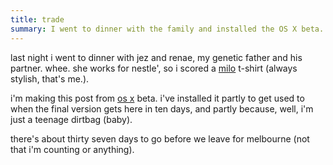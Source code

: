 ```yaml
---
title: trade
summary: I went to dinner with the family and installed the OS X beta.
---
```


last night i went to dinner with jez and renae, my genetic father and his partner. whee. she works for nestle', so i scored a [milo](http://www.nestle.com.au/sites/milo/) t-shirt (always stylish, that's me.).

i'm making this post from [os x](http://www.apple.com/macosx/) beta. i've installed it partly to get used to when the final version gets here in ten days, and partly because, well, i'm just a teenage dirtbag (baby).

there's about thirty seven days to go before we leave for melbourne (not that i'm counting or anything).